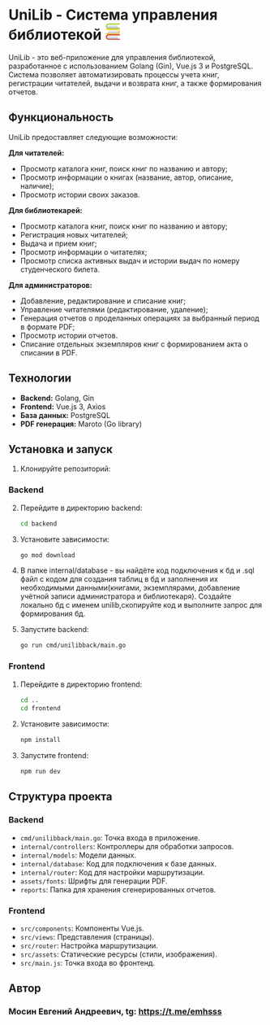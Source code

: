 # UniLib - Система управления библиотекой ![alt text](image.png)

UniLib - это веб-приложение для управления библиотекой, разработанное с использованием Golang (Gin), Vue.js 3 и PostgreSQL.  Система позволяет автоматизировать процессы учета книг,  регистрации читателей,  выдачи и возврата книг,  а также  формирования  отчетов.

## Функциональность

UniLib предоставляет следующие возможности:

**Для читателей:**

*   Просмотр каталога книг, поиск книг по названию и автору;
*   Просмотр информации о книгах (название, автор, описание, наличие);
*   Просмотр истории своих заказов. 

**Для библиотекарей:**

*   Просмотр каталога книг, поиск книг по названию и автору;
*   Регистрация новых читателей;
*   Выдача и прием книг;
*   Просмотр информации о читателях;
*   Просмотр списка активных выдач и истории выдач по номеру студенческого билета.


**Для администраторов:**

*   Добавление, редактирование и списание книг;
*   Управление читателями (редактирование, удаление);
*   Генерация отчетов о проделанных операциях за выбранный период  в формате PDF;
*   Просмотр истории отчетов.
*   Списание отдельных экземпляров книг с формированием акта о списании в PDF.

## Технологии

*   **Backend:** Golang, Gin
*   **Frontend:** Vue.js 3, Axios
*   **База данных:** PostgreSQL
*   **PDF генерация:** Maroto (Go library)

## Установка и запуск

1.  Клонируйте репозиторий:

### Backend

2.  Перейдите в директорию backend:
    ```bash
    cd backend
    ```
3.  Установите зависимости:
    ```bash
    go mod download
    ```
4.  В папке internal/database - вы найдёте код подключения к бд и .sql файл с кодом для создания таблиц в бд и заполнения их необходимыми данными(книгами, экземплярами, добавление учётной записи администратора и библиотекаря). Создайте локально бд с именем unilib,скопируйте код и выполните запрос для формирования бд.

5.  Запустите backend:
    ```bash
    go run cmd/unilibback/main.go
    ```

### Frontend

1.  Перейдите в директорию frontend:
    ```bash
    cd ..
    cd frontend
    ```
2.  Установите зависимости:
    ```bash
    npm install
    ```
3.  Запустите frontend:
    ```bash
    npm run dev
    ```

## Структура проекта

### Backend

*   `cmd/unilibback/main.go`: Точка входа в приложение.
*   `internal/controllers`: Контроллеры для обработки запросов.
*   `internal/models`: Модели данных.
*   `internal/database`:  Код для подключения к базе данных.
*   `internal/router`: Код для настройки маршрутизации.
*   `assets/fonts`: Шрифты для генерации PDF.
*   `reports`: Папка для хранения сгенерированных отчетов.

### Frontend

*   `src/components`: Компоненты Vue.js.
*   `src/views`: Представления (страницы).
*   `src/router`: Настройка маршрутизации.
*   `src/assets`: Статические ресурсы (стили, изображения).
*   `src/main.js`: Точка входа во фронтенд.

## Автор

### Мосин Евгений Андреевич, tg: https://t.me/emhsss